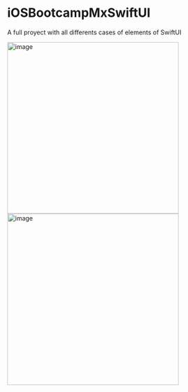 # iOSBootcampMxSwiftUI
A full proyect with all differents cases of elements of SwiftUI

<img width="392" alt="image" src="https://user-images.githubusercontent.com/49013250/226439719-2a980f83-b1f7-4895-93ed-843ac5162e7d.png">


<img width="392" alt="image" src="https://user-images.githubusercontent.com/49013250/226439744-b66658f9-8032-4b7f-bcf6-4f563bab9176.png">
